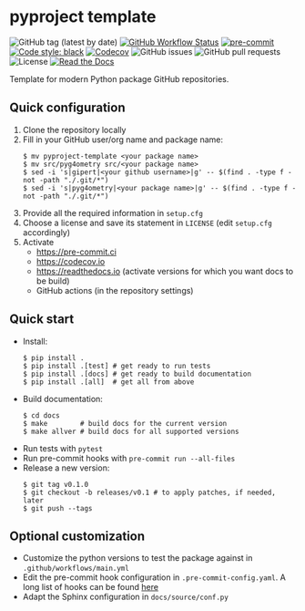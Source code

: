 # pyproject template

![GitHub tag (latest by date)](https://img.shields.io/github/v/tag/gipert/pyg4ometry?logo=git)
[![GitHub Workflow Status](https://img.shields.io/github/workflow/status/gipert/pyg4ometry/pyg4ometry/main?label=main%20branch&logo=github)](https://github.com/gipert/pyg4ometry/actions)
[![pre-commit](https://img.shields.io/badge/pre--commit-enabled-brightgreen?logo=pre-commit&logoColor=white)](https://github.com/pre-commit/pre-commit)
[![Code style: black](https://img.shields.io/badge/code%20style-black-000000.svg)](https://github.com/psf/black)
[![Codecov](https://img.shields.io/codecov/c/github/gipert/pyg4ometry?logo=codecov)](https://app.codecov.io/gh/gipert/pyg4ometry)
![GitHub issues](https://img.shields.io/github/issues/gipert/pyg4ometry?logo=github)
![GitHub pull requests](https://img.shields.io/github/issues-pr/gipert/pyg4ometry?logo=github)
![License](https://img.shields.io/github/license/gipert/pyg4ometry)
[![Read the Docs](https://img.shields.io/readthedocs/pyg4ometry?logo=readthedocs)](https://pyg4ometry.readthedocs.io)

Template for modern Python package GitHub repositories.

## Quick configuration

1. Clone the repository locally
1. Fill in your GitHub user/org name and package name:
   ```console
   $ mv pyproject-template <your package name>
   $ mv src/pyg4ometry src/<your package name>
   $ sed -i 's|gipert|<your github username>|g' -- $(find . -type f -not -path "./.git/*")
   $ sed -i 's|pyg4ometry|<your package name>|g' -- $(find . -type f -not -path "./.git/*")
   ```
1. Provide all the required information in `setup.cfg`
1. Choose a license and save its statement in `LICENSE` (edit `setup.cfg` accordingly)
1. Activate
    * https://pre-commit.ci
    * https://codecov.io
    * https://readthedocs.io (activate versions for which you want docs to be build)
    * GitHub actions (in the repository settings)

## Quick start

* Install:
  ```console
  $ pip install .
  $ pip install .[test] # get ready to run tests
  $ pip install .[docs] # get ready to build documentation
  $ pip install .[all]  # get all from above
  ```
* Build documentation:
  ```console
  $ cd docs
  $ make        # build docs for the current version
  $ make allver # build docs for all supported versions
  ```
* Run tests with `pytest`
* Run pre-commit hooks with `pre-commit run --all-files`
* Release a new version:
  ```console
  $ git tag v0.1.0
  $ git checkout -b releases/v0.1 # to apply patches, if needed, later
  $ git push --tags
  ```

## Optional customization

* Customize the python versions to test the package against in
  `.github/workflows/main.yml`
* Edit the pre-commit hook configuration in `.pre-commit-config.yaml`. A long
  list of hooks can be found [here](https://pre-commit.com/hooks.html)
* Adapt the Sphinx configuration in `docs/source/conf.py`
